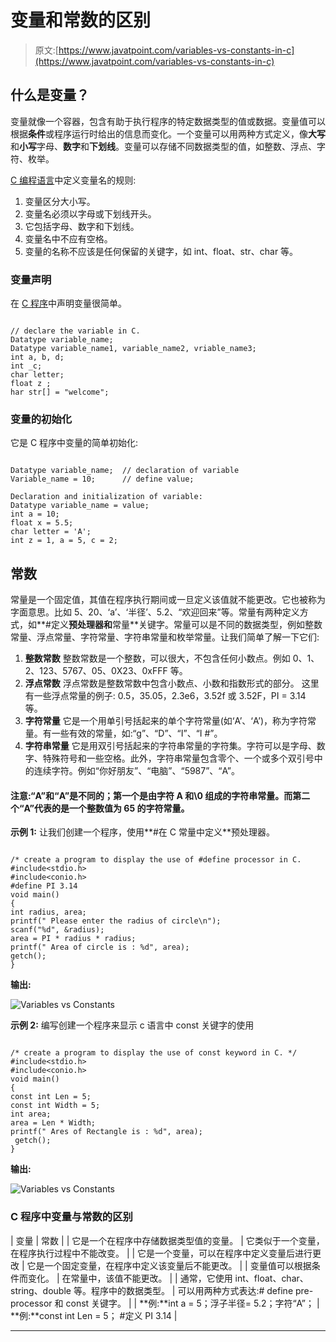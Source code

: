 # 变量和常数的区别

> 原文:[https://www.javatpoint.com/variables-vs-constants-in-c](https://www.javatpoint.com/variables-vs-constants-in-c)

## 什么是变量？

变量就像一个容器，包含有助于执行程序的特定数据类型的值或数据。变量值可以根据**条件**或程序运行时给出的信息而变化。一个变量可以用两种方式定义，像**大写**和**小写**字母、**数字**和**下划线**。变量可以存储不同数据类型的值，如整数、浮点、字符、枚举。

[C 编程语言](https://www.javatpoint.com/c-programming-language-tutorial)中定义变量名的规则:

1.  变量区分大小写。
2.  变量名必须以字母或下划线开头。
3.  它包括字母、数字和下划线。
4.  变量名中不应有空格。
5.  变量的名称不应该是任何保留的关键字，如 int、float、str、char 等。

### 变量声明

在 [C 程序](https://www.javatpoint.com/c-programs)中声明变量很简单。

```

// declare the variable in C.
Datatype variable_name;
Datatype variable_name1, variable_name2, vriable_name3;
int a, b, d;
int _c;
char letter;
float z ;
har str[] = "welcome";

```

### 变量的初始化

它是 C 程序中变量的简单初始化:

```

Datatype variable_name;  // declaration of variable
Variable_name = 10;      // define value;

Declaration and initialization of variable:
Datatype variable_name = value;  
int a = 10;
float x = 5.5;
char letter = 'A';
int z = 1, a = 5, c = 2;

```

## 常数

常量是一个固定值，其值在程序执行期间或一旦定义该值就不能更改。它也被称为字面意思。比如 5、20、‘a’、‘半径’、5.2、“欢迎回来”等。常量有两种定义方式，如**#定义**预处理器和**常量**关键字。常量可以是不同的数据类型，例如整数常量、浮点常量、字符常量、字符串常量和枚举常量。让我们简单了解一下它们:

1.  **整数常数**
    整数常数是一个整数，可以很大，不包含任何小数点。例如 0、1、2、123、5767、05、0X23、0xFFF 等。
2.  **浮点常数**
    浮点常数是整数常数中包含小数点、小数和指数形式的部分。
    这里有一些浮点常量的例子:
    0.5，35.05，2.3e6，3.52f 或 3.52F，PI = 3.14 等。
3.  **字符常量**
    它是一个用单引号括起来的单个字符常量(如‘A’、‘A’)，称为字符常量。有一些有效的常量，如:“g”、“D”、“I”、“I #”。
4.  **字符串常量**
    它是用双引号括起来的字符串常量的字符集。字符可以是字母、数字、特殊符号和一些空格。此外，字符串常量包含零个、一个或多个双引号中的连续字符。例如“你好朋友”、“电脑”、“5987”、“A”。

#### 注意:“A”和“A”是不同的；第一个是由字符 A 和\0 组成的字符串常量。而第二个“A”代表的是一个整数值为 65 的字符常量。

**示例 1:** 让我们创建一个程序，使用**#在 C 常量中定义**预处理器。

```

/* create a program to display the use of #define processor in C.
#include<stdio.h>
#include<conio.h>
#define PI 3.14
void main()
{
int radius, area;
printf(" Please enter the radius of circle\n");
scanf("%d", &radius);
area = PI * radius * radius;
printf(" Area of circle is : %d", area);
getch();
}

```

**输出:**

![Variables vs Constants](../Images/69c7163646ad505234d414e47ef205e0.png)

**示例 2:** 编写创建一个程序来显示 c 语言中 const 关键字的使用

```

/* create a program to display the use of const keyword in C. */
#include<stdio.h>
#include<conio.h>
void main()
{
const int Len = 5;
const int Width = 5;
int area;
area = Len * Width;
printf(" Ares of Rectangle is : %d", area);
 getch();
}

```

**输出:**

![Variables vs Constants](../Images/f34b4980f0813abe5edb8d9aef7da1a5.png)

### C 程序中变量与常数的区别

| 变量 | 常数 |
| 它是一个在程序中存储数据类型值的变量。 | 它类似于一个变量，在程序执行过程中不能改变。 |
| 它是一个变量，可以在程序中定义变量后进行更改 | 它是一个固定变量，在程序中定义该变量后不能更改。 |
| 变量值可以根据条件而变化。 | 在常量中，该值不能更改。 |
| 通常，它使用 int、float、char、string、double 等。程序中的数据类型。 | 可以用两种方式表达:# define pre-processor 和 const 关键字。 |
| **例:**int a = 5；浮子半径= 5.2；字符“A”； | **例:**const int Len = 5；
#定义 PI 3.14 |

* * *